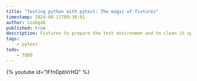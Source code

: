 ```yaml
---
title: "Testing python with pytest: The magic of fixtures"
timestamp: 2024-08-11T09:30:01
author: szabgab
published: true
description: Fixtures to prepare the test environmen and to clean it up at the end.
tags:
    - pytest
todo:
    - TODO
---
```


{% youtube id="IFfnDpbVrHQ" %}

